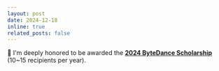 ```yaml
---
layout: post
date: 2024-12-18
inline: true
related_posts: false
---
```


🎵 I'm deeply honored to be awarded the [**2024 ByteDance Scholarship**](https://bytedance-scholarship.myimis.com/scholarship) (10~15 recipients per year). 
